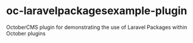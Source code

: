 # oc-laravelpackagesexample-plugin
OctoberCMS plugin for demonstrating the use of Laravel Packages within October plugins

